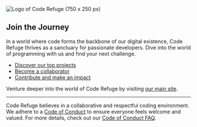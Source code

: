 ![Logo of Code Refuge (750 x 250 px)](https://github.com/code-refuge/.github/assets/5152197/16e3d0ae-6e94-4fee-bd17-c92a4e0484ed)

## Join the Journey

In a world where code forms the backbone of our digital existence, Code Refuge thrives as a sanctuary for passionate developers. Dive into the world of programming with us and find your next challenge.

* [Discover our top projects](https://github.com/code-refuge/)
* [Become a collaborator](https://github.com/code-refuge/join-us)
* [Contribute and make an impact](https://github.com/code-refuge/contribute)

Venture deeper into the world of Code Refuge by visiting [our main site](https://code-refuge.org).

----

Code Refuge believes in a collaborative and respectful coding environment. We adhere to a [Code of Conduct](https://code-refuge.org/codeofconduct/) to ensure everyone feels welcome and valued. For more details, check out our [Code of Conduct FAQ](https://code-refuge.org/codeofconduct/faq/).

<!--

**Here are some ideas to get you started:**

🙋‍♀️ A short introduction - what is your organization all about?
🌈 Contribution guidelines - how can the community get involved?
👩‍💻 Useful resources - where can the community find your docs? Is there anything else the community should know?
🍿 Fun facts - what does your team eat for breakfast?
🧙 Remember, you can do mighty things with the power of [Markdown](https://docs.github.com/github/writing-on-github/getting-started-with-writing-and-formatting-on-github/basic-writing-and-formatting-syntax)
-->
